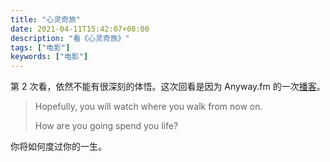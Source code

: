 ```yaml
---
title: "心灵奇旅"
date: 2021-04-11T15:42:07+08:00
description: "看《心灵奇旅》"
tags: ["电影"]
keywords: ["电影"]
---
```


第 2 次看，依然不能有很深刻的体悟。这次回看是因为 Anyway.fm 的一次[播客](https://anyway.fm/soul-movie/)。

> Hopefully, you will watch where you walk from now on.
>
> How are you going spend you life?

你将如何度过你的一生。
